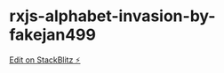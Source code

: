 # rxjs-alphabet-invasion-by-fakejan499

[Edit on StackBlitz ⚡️](https://stackblitz.com/edit/rxjs-alphabet-invasion-by-fakejan499)
